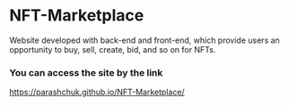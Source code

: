 # NFT-Marketplace

Website developed with back-end and front-end, which provide users an opportunity to buy, sell, create, bid, and so on for NFTs.

### You can access the site by the link

https://parashchuk.github.io/NFT-Marketplace/
